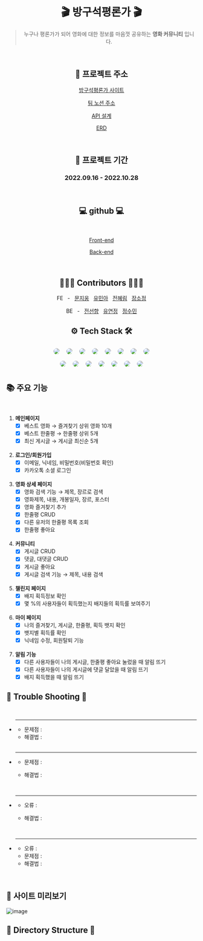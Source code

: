 <div align="center">
<br> 

# 🎬 방구석평론가 🎬

> 누구나 평론가가 되어 영화에 대한 정보를 마음껏 공유하는 **영화 커뮤니티** 입니다.

<br>

## 🎥<b> 프로젝트 주소 </b>

[방구석평론가 사이트](https://www.moviecritic.site/)

[팀 노션 주소](https://www.notion.so/woongsnote/aacf5be13a1242b29f4e3d215f0f516f)

[API 설계](https://www.notion.so/woongsnote/API-9b2ab4a006184615bcd961851fdfdb99)

[ERD](https://www.notion.so/woongsnote/ERD-3ccf85a44ac0457cb70fe08e34261f19)


<br>

## 📆 <b>프로젝트 기간</b>

### 2022.09.16 - 2022.10.28

<br>

## 💻 <b>github</b>  💻

<br>

[Front-end](https://github.com/inno-final-team5/final-fe)

[Back-end](https://github.com/inno-final-team5/final-be)

<br>

## 👩🏻‍💻 <b>Contributors</b> 🧑🏻‍💻
FE &nbsp; - &nbsp; [문지웅](https://github.com/woongsnote) &nbsp; [유민아](https://github.com/maydec2298) &nbsp; [전혜림](https://github.com/hyelim-JEON) &nbsp; [장소정](https://github.com/sydneyyyyyyy)

BE &nbsp; - &nbsp; [전선향](https://github.com/petal416) &nbsp; [유연정](https://github.com/Jei-you) &nbsp; [정수민](https://github.com/jsm6943)

## ⚙️ <b>Tech Stack</b> 🛠
<img style="margin:5px; border: 2px solid white; border-radius: 20px" src="https://img.shields.io/badge/Java-yellow?style=flat-square&logo=java&logoColor=white"/>
<img style="margin:5px; border: 2px solid white; border-radius: 20px" src="https://img.shields.io/badge/Spring-green?style=flat-square&logo=Spring&logoColor=white"/> 
<img style="margin:5px; border: 2px solid white; border-radius: 20px" src="https://img.shields.io/badge/AWS-232f3e?style=flat-square&logo=amazon&logoColor=white"/>
<img style="margin:5px; border: 2px solid white; border-radius: 20px" src="https://img.shields.io/badge/JPA-N?style=flat-square&logo=JPA&logoColor=white"/>
<img style="margin:5px; border: 2px solid white; border-radius: 20px" src="https://img.shields.io/badge/GitHub Actions-2088FF?style=flat-square&logo=GitHub Actions&logoColor=white"/>
<img style="margin:5px; border: 2px solid white; border-radius: 20px" src="https://img.shields.io/badge/GitHub-181717?style=flat-square&logo=GitHub&logoColor=white"/>
<img style="margin:5px; border: 2px solid white; border-radius: 20px" src="https://img.shields.io/badge/Amazon RDS-527FFF?style=flat-square&logo=Amazon RDS&logoColor=white"/>
<img style="margin:5px; border: 2px solid white; border-radius: 20px" src="https://img.shields.io/badge/mysql-4479A1?style=flat-square&logo=mysql&logoColor=white"/>

<br>
<img style="margin:5px; border: 2px solid white; border-radius: 20px" src="https://img.shields.io/badge/javascript-yellow?style=flat-square&logo=javascript&logoColor=white"/>
<img style="margin:5px; border: 2px solid white; border-radius: 20px" src="https://img.shields.io/badge/React-blue?style=flat-square&logo=React&logoColor=white"/> 
<img style="margin:5px; border: 2px solid white; border-radius: 20px" src="https://img.shields.io/badge/React query-FF4154?style=flat-square&logo=React query&logoColor=white"/> 
<img style="margin:5px; border: 2px solid white; border-radius: 20px" src="https://img.shields.io/badge/axios-5A29E4?style=flat-square&logo=axios&logoColor=white"/> 
<img style="margin:5px; border: 2px solid white; border-radius: 20px" src="https://img.shields.io/badge/Redux-764ABC?style=flat-square&logo=Redux&logoColor=white"/> 
<img style="margin:5px; border: 2px solid white; border-radius: 20px" src="https://img.shields.io/badge/React Router-CA4245?style=flat-square&logo=React Router&logoColor=white"/> 
<img style="margin:5px; border: 2px solid white; border-radius: 20px" src="https://img.shields.io/badge/CloudFront-black?style=flat-square&logoColor=white"/> 

</div>

## <b>📚 주요 기능</b>
<div align="left">
<br>

1. **메인페이지**
    - [x] 베스트 영화 → 즐겨찾기 상위 영화 10개
    - [x] 베스트 한줄평 → 한줄평 상위 5개
    - [x] 최신 게시글 → 게시글 최신순 5개

    <br>
2. **로그인/회원가입**
    - [x] 이메일, 닉네임, 비밀번호(비밀번호 확인)
    - [x]  카카오톡 소셜 로그인

    <br>
3. **영화 상세 페이지**
    - [x] 영화 검색 기능 → 제목, 장르로 검색
    - [x] 영화제목, 내용, 개봉일자, 장르, 포스터
    - [x] 영화 즐겨찾기 추가
    - [x] 한줄평 CRUD
    - [x] 다른 유저의 한줄평 목록 조회
    - [x] 한줄평 좋아요

    <br>
4. **커뮤니티**
    - [x] 게시글 CRUD
    - [x] 댓글, 대댓글 CRUD
    - [x] 게시글 좋아요
    - [x] 게시글 검색 기능 → 제목, 내용 검색

    <br>
5. **챌린지 페이지**
    - [x] 배지 획득정보 확인
    - [x] 몇 %의 사용자들이 획득했는지 배지들의 획득률 보여주기

    <br>
6. **마이 페이지**
    - [x] 나의 즐겨찾기, 게시글, 한줄평, 획득 뱃지 확인
    - [x] 뱃지별 획득률 확인
    - [x] 닉네임 수정, 회원탈퇴 기능
      
    <br>
7. **알림 기능**
   - [x] 다른 사용자들이 나의 게시글, 한줄평 좋아요 눌렀을 때 알림 뜨기
   - [x] 다른 사용자들이 나의 게시글에 댓글 달았을 때 알림 뜨기
   - [x] 배지 획득했을 때 알림 뜨기

## 🎈 <b>Trouble Shooting</b> 🎈
<br>

- **  **
   - 문제점 : 
   - 해결법 : 
    <br>

- **  **
   - 문제점 : 
   - 해결법 :

     <br>

- **  **
   - 오류 : 
   - 해결법 : 

     <br>

- **  **
   - 오류 : 
   - 문제점 : 
   - 해결법 : 

<br>

## 🔎 <b>사이트 미리보기</b>

![image](https://user-images.githubusercontent.com/109592005/197546591-4c4d3d21-f046-455f-b3a4-80810d9ca811.png)

## 📁 Directory Structure 📂
</div>
